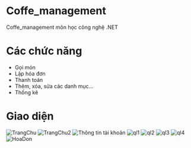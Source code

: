 # Coffe_management
Coffe_management môn học công nghệ .NET
# Các chức năng
- Gọi món
- Lập hóa đơn
- Thanh toán
- Thêm, xóa, sửa các danh mục...
- Thống kê
# Giao diện
![TrangChu](https://github.com/BThanhNhut/Coffee_management/assets/92388024/4b5f0997-af7c-4a2f-b1aa-4967da786947)
![TrangChu2](https://github.com/BThanhNhut/Coffee_management/assets/92388024/2672bea6-19f2-4e54-8a97-117b96afe1fe)
![Thông tin tài khoản](https://github.com/BThanhNhut/Coffee_management/assets/92388024/52019c27-027d-4f46-84d1-c85bd0801ddc)
![ql1](https://github.com/BThanhNhut/Coffee_management/assets/92388024/ec9e92dc-6092-4be0-8336-073e2663ff00)
![ql2](https://github.com/BThanhNhut/Coffee_management/assets/92388024/c159a80d-da56-4b28-8ebd-998911ae9c78)
![ql3](https://github.com/BThanhNhut/Coffee_management/assets/92388024/0204c441-47cf-437e-b269-7df531569bd5)
![ql4](https://github.com/BThanhNhut/Coffee_management/assets/92388024/7a6670ef-6dab-4eb6-ac86-8e9c14341d42)
![HoaDon](https://github.com/BThanhNhut/Coffee_management/assets/92388024/acecf9f8-56fc-4315-8320-9d16ae6ebd91)
